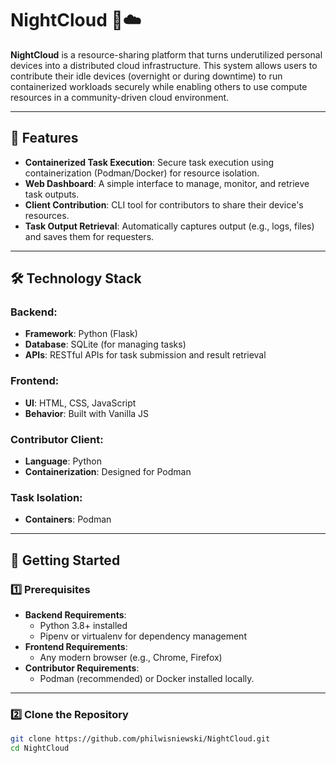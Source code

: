 # NightCloud 🌙☁️
**NightCloud** is a resource-sharing platform that turns underutilized personal devices into a distributed cloud infrastructure. This system allows users to contribute their idle devices (overnight or during downtime) to run containerized workloads securely while enabling others to use compute resources in a community-driven cloud environment.

---

## 📑 Features
- **Containerized Task Execution**: Secure task execution using containerization (Podman/Docker) for resource isolation.
- **Web Dashboard**: A simple interface to manage, monitor, and retrieve task outputs.
- **Client Contribution**: CLI tool for contributors to share their device's resources.
- **Task Output Retrieval**: Automatically captures output (e.g., logs, files) and saves them for requesters.

---

## 🛠️ Technology Stack
### Backend:
- **Framework**: Python (Flask)
- **Database**: SQLite (for managing tasks)
- **APIs**: RESTful APIs for task submission and result retrieval

### Frontend:
- **UI**: HTML, CSS, JavaScript
- **Behavior**: Built with Vanilla JS

### Contributor Client:
- **Language**: Python
- **Containerization**: Designed for Podman

### Task Isolation:
- **Containers**: Podman

---

## 🚀 Getting Started

### 1️⃣ Prerequisites
- **Backend Requirements**:
  - Python 3.8+ installed
  - Pipenv or virtualenv for dependency management
- **Frontend Requirements**:
  - Any modern browser (e.g., Chrome, Firefox)
- **Contributor Requirements**:
  - Podman (recommended) or Docker installed locally.

---

### 2️⃣ Clone the Repository
```bash
git clone https://github.com/philwisniewski/NightCloud.git
cd NightCloud
